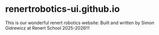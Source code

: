 # renertrobotics-ui.github.io

This is our wonderful renert robotics website:
Built and written by Simon Gidrewicz at Renert School 2025-2026!!!
